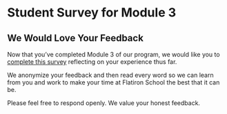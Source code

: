# Student Survey for Module 3

## We Would Love Your Feedback

Now that you’ve completed Module 3 of our program, we
would like you to [complete this survey](https://flatironschoolforms.formstack.com/forms/student_survey?Discipline=Data%20Science) reflecting on your experience
thus far.

We anonymize your feedback and then read every word so we can learn from you and
work to make your time at Flatiron School the best that it can be.

Please feel free to respond openly. We value your honest feedback.

